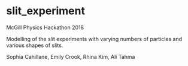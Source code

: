 # slit_experiment
McGill Physics Hackathon 2018

Modelling of the slit experiments with varying numbers of particles and various shapes of slits.

Sophia Cahillane, Emily Crook, Rhina Kim, Ali Tahma
